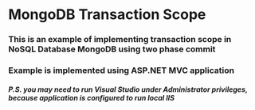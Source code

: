 # MongoDB Transaction Scope
### This is an example of implementing transaction scope in NoSQL Database MongoDB using two phase commit
### Example is implemented using ASP.NET MVC application
##### P.S. you may need to run Visual Studio under Administrator privileges, because application is configured to run local IIS
